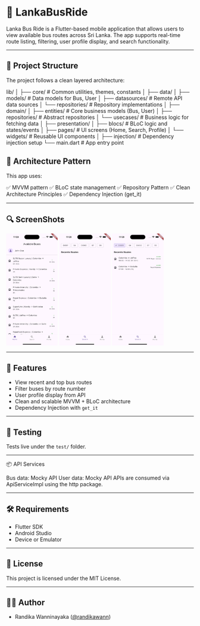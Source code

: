 # 🚌 LankaBusRide

Lanka Bus Ride is a Flutter-based mobile application that allows users to view available bus routes across Sri Lanka. The app supports real-time route listing, filtering, user profile display, and search functionality.


---

## 📁 Project Structure

The project follows a clean layered architecture:

lib/
│
├── core/ # Common utilities, themes, constants
│
├── data/
│ ├── models/ # Data models for Bus, User
│ ├── datasources/ # Remote API data sources
│ └── repositories/ # Repository implementations
│
├── domain/
│ ├── entities/ # Core business models (Bus, User)
│ ├── repositories/ # Abstract repositories
│ └── usecases/ # Business logic for fetching data
│
├── presentation/
│ ├── blocs/ # BLoC logic and states/events
│ ├── pages/ # UI screens (Home, Search, Profile)
│ └── widgets/ # Reusable UI components
│
├── injection/ # Dependency injection setup
└── main.dart # App entry point

## 🧪 Architecture Pattern

This app uses:

✅ MVVM pattern
✅ BLoC state management
✅ Repository Pattern
✅ Clean Architecture Principles
✅ Dependency Injection (get_it)

---

## 🔍 ScreenShots

<img src = "branchscreenshot/LankaBusRide01.png"  height="300" /> <img src = "branchscreenshot/LankaBusRide02.png"  height="300" /> <img src = "branchscreenshot/LankaBusRide03.png"  height="300" /> 

---
## 📱 Features

- View recent and top bus routes
- Filter buses by route number
- User profile display from API
- Clean and scalable MVVM + BLoC architecture
- Dependency Injection with `get_it`

---

## 🧪 Testing

Tests live under the `test/` folder.  

---

📦 API Services

Bus data: Mocky API
User data: Mocky API
APIs are consumed via ApiServiceImpl using the http package.

---

## 🛠️ Requirements

- Flutter SDK
- Android Studio
- Device or Emulator

---

## 📄 License

This project is licensed under the MIT License.

---

## 🙋‍♂️ Author

- Randika Wanninayaka ([@randikawann](https://github.com/randikawann))

